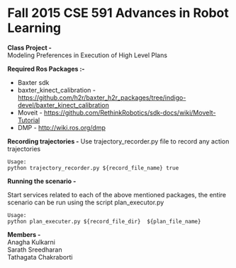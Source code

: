 # Fall 2015 CSE 591 Advances in Robot Learning
**Class Project -**  
Modeling Preferences in Execution of High Level Plans

**Required Ros Packages :-**
* Baxter sdk
* baxter_kinect_calibration - https://github.com/h2r/baxter_h2r_packages/tree/indigo-devel/baxter_kinect_calibration
* Moveit - https://github.com/RethinkRobotics/sdk-docs/wiki/MoveIt-Tutorial
* DMP - http://wiki.ros.org/dmp

**Recording trajectories -** 
Use trajectory_recorder.py file to record any action trajectories

```
Usage:
python trajectory_recorder.py ${record_file_name} true
```

**Running the scenario -**

Start services related to each of the above mentioned packages, the entire scenario can be run using the script plan_executor.py

```
Usage:
python plan_executer.py ${record_file_dir}  ${plan_file_name} 
```

**Members -**  
Anagha Kulkarni  
Sarath Sreedharan  
Tathagata Chakraborti
